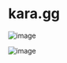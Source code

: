 # kara.gg


![image](https://github.com/intrusions/kara.gg/assets/65361679/dd12cc58-9546-4a33-9c37-716b7cd7b583)

![image](https://github.com/intrusions/kara.gg/assets/65361679/88aa56b5-b03e-4641-80c4-a11430d23ccc)
